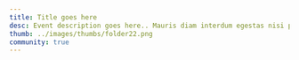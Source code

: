 ```yaml
---
title: Title goes here
desc: Event description goes here.. Mauris diam interdum egestas nisi phasellus a nullam. Faucibus commodo scelerisque felis amet mauris id.
thumb: ../images/thumbs/folder22.png
community: true
---
```

